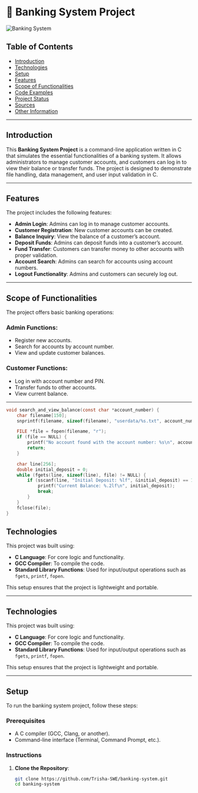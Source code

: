 # 🏦 Banking System Project

![Banking System](https://vunetsystems.com/wp-content/uploads/2023/12/IMG-32-1.png)

## Table of Contents

- [Introduction](#introduction)
- [Technologies](#technologies)
- [Setup](#setup)
- [Features](#features)
- [Scope of Functionalities](#scope-of-functionalities)
- [Code Examples](#code-examples)
- [Project Status](#project-status)
- [Sources](#sources)
- [Other Information](#other-information)

---

## Introduction

This **Banking System Project** is a command-line application written in C that simulates the essential functionalities of a banking system. It allows administrators to manage customer accounts, and customers can log in to view their balance or transfer funds. The project is designed to demonstrate file handling, data management, and user input validation in C.

---

## Features

The project includes the following features:

- **Admin Login**: Admins can log in to manage customer accounts.
- **Customer Registration**: New customer accounts can be created.
- **Balance Inquiry**: View the balance of a customer’s account.
- **Deposit Funds**: Admins can deposit funds into a customer’s account.
- **Fund Transfer**: Customers can transfer money to other accounts with proper validation.
- **Account Search**: Admins can search for accounts using account numbers.
- **Logout Functionality**: Admins and customers can securely log out.

---

## Scope of Functionalities

The project offers basic banking operations:

### Admin Functions:
- Register new accounts.
- Search for accounts by account number.
- View and update customer balances.

### Customer Functions:
- Log in with account number and PIN.
- Transfer funds to other accounts.
- View current balance.

---

```c
void search_and_view_balance(const char *account_number) {
    char filename[150];
    snprintf(filename, sizeof(filename), "userdata/%s.txt", account_number);

    FILE *file = fopen(filename, "r");
    if (file == NULL) {
        printf("No account found with the account number: %s\n", account_number);
        return;
    }

    char line[256];
    double initial_deposit = 0;
    while (fgets(line, sizeof(line), file) != NULL) {
        if (sscanf(line, "Initial Deposit: %lf", &initial_deposit) == 1) {
            printf("Current Balance: %.2lf\n", initial_deposit);
            break;
        }
    }
    fclose(file);
}
```

## Technologies

This project was built using:

- **C Language**: For core logic and functionality.
- **GCC Compiler**: To compile the code.
- **Standard Library Functions**: Used for input/output operations such as `fgets`, `printf`, `fopen`.

This setup ensures that the project is lightweight and portable.

---


## Technologies

This project was built using:

- **C Language**: For core logic and functionality.
- **GCC Compiler**: To compile the code.
- **Standard Library Functions**: Used for input/output operations such as `fgets`, `printf`, `fopen`.

This setup ensures that the project is lightweight and portable.

---

## Setup

To run the banking system project, follow these steps:

### Prerequisites

- A C compiler (GCC, Clang, or another).
- Command-line interface (Terminal, Command Prompt, etc.).

### Instructions

1. **Clone the Repository**:

   ```bash
   git clone https://github.com/Trisha-SWE/banking-system.git
   cd banking-system
